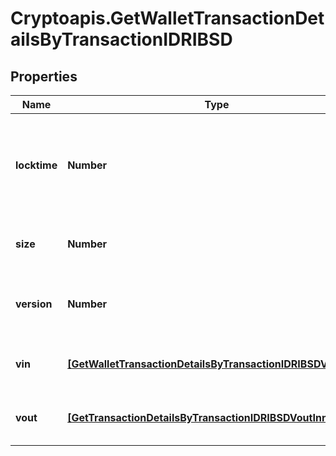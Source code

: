 # Cryptoapis.GetWalletTransactionDetailsByTransactionIDRIBSD

## Properties

Name | Type | Description | Notes
------------ | ------------- | ------------- | -------------
**locktime** | **Number** | Represents the time at which a particular transaction can be added to the blockchain. | 
**size** | **Number** | Represents the total size of this transaction. | 
**version** | **Number** | Represents the transaction version number. | 
**vin** | [**[GetWalletTransactionDetailsByTransactionIDRIBSDVinInner]**](GetWalletTransactionDetailsByTransactionIDRIBSDVinInner.md) | Object Array representation of transaction inputs | 
**vout** | [**[GetTransactionDetailsByTransactionIDRIBSDVoutInner]**](GetTransactionDetailsByTransactionIDRIBSDVoutInner.md) | Object Array representation of transaction outputs | 


